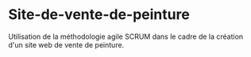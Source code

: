 # Site-de-vente-de-peinture
Utilisation de la méthodologie agile SCRUM dans le cadre de la création d'un site web de vente de peinture.
